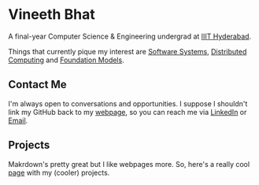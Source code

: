 # Vineeth Bhat  
A final-year Computer Science & Engineering undergrad at [IIIT Hyderabad](https://www.iiit.ac.in/).

Things that currently pique my interest are [Software Systems](https://en.wikipedia.org/wiki/Software_system), [Distributed Computing](https://en.wikipedia.org/wiki/Distributed_computing) and [Foundation Models](https://en.wikipedia.org/wiki/Foundation_model).

## Contact Me
I'm always open to conversations and opportunities. I suppose I shouldn't link my GitHub back to my [webpage](https://flightvin.github.io/), so you can reach me via [LinkedIn](https://www.linkedin.com/in/vineethbhat/) or [Email](mailto:vineeth.bhat@gmail.com).

## Projects

Makrdown's pretty great but I like webpages more. So, here's a really cool [page](https://sites.google.com/view/vineeth-bhat-projects/projects) with my (cooler) projects.

